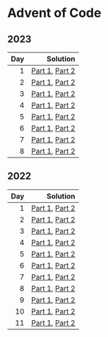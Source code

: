 # Advent of Code

## 2023

| Day |                                                             Solution |
| --: | -------------------------------------------------------------------: |
|   1 | [Part 1](2023/day-01/part_one.py), [Part 2](2023/day-01/part_two.py) |
|   2 | [Part 1](2023/day-02/part_one.py), [Part 2](2023/day-02/part_two.py) |
|   3 | [Part 1](2023/day-03/part_one.py), [Part 2](2023/day-03/part_two.py) |
|   4 | [Part 1](2023/day-04/part_one.py), [Part 2](2023/day-04/part_two.py) |
|   5 | [Part 1](2023/day-05/part_one.py), [Part 2](2023/day-05/part_two.py) |
|   6 | [Part 1](2023/day-06/part_one.py), [Part 2](2023/day-06/part_two.py) |
|   7 | [Part 1](2023/day-07/part_one.py), [Part 2](2023/day-07/part_two.py) |
|   8 | [Part 1](2023/day-08/part_one.py), [Part 2](2023/day-08/part_two.py) |

## 2022

| Day |                                                             Solution |
| --: | -------------------------------------------------------------------: |
|   1 | [Part 1](2022/day-01/part_one.py), [Part 2](2022/day-01/part_two.py) |
|   2 | [Part 1](2022/day-02/part_one.py), [Part 2](2022/day-02/part_two.py) |
|   3 | [Part 1](2022/day-03/part_one.py), [Part 2](2022/day-03/part_two.py) |
|   4 | [Part 1](2022/day-04/part_one.py), [Part 2](2022/day-04/part_two.py) |
|   5 | [Part 1](2022/day-05/part_one.py), [Part 2](2022/day-05/part_two.py) |
|   6 | [Part 1](2022/day-06/part_one.py), [Part 2](2022/day-06/part_two.py) |
|   7 | [Part 1](2022/day-07/part_one.py), [Part 2](2022/day-07/part_two.py) |
|   8 | [Part 1](2022/day-08/part_one.py), [Part 2](2022/day-08/part_two.py) |
|   9 | [Part 1](2022/day-09/part_one.py), [Part 2](2022/day-09/part_two.py) |
|  10 | [Part 1](2022/day-10/part_one.py), [Part 2](2022/day-10/part_two.py) |
|  11 | [Part 1](2022/day-11/part_one.py), [Part 2](2022/day-11/part_two.py) |

